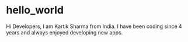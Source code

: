 # hello_world

Hi Developers,
I am Kartik Sharma from India. I have been coding
since 4 years and always enjoyed developing new apps.
